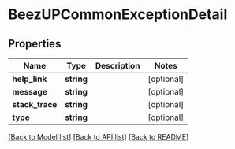 # BeezUPCommonExceptionDetail

## Properties
Name | Type | Description | Notes
------------ | ------------- | ------------- | -------------
**help_link** | **string** |  | [optional] 
**message** | **string** |  | [optional] 
**stack_trace** | **string** |  | [optional] 
**type** | **string** |  | [optional] 

[[Back to Model list]](../README.md#documentation-for-models) [[Back to API list]](../README.md#documentation-for-api-endpoints) [[Back to README]](../README.md)



